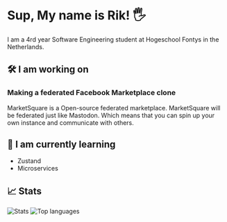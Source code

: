 # Sup, My name is Rik! 🖐

I am a 4rd year Software Engineering student at Hogeschool Fontys in the Netherlands.

## 🛠 I am working on

### Making a federated Facebook Marketplace clone

MarketSquare is a Open-source federated marketplace. MarketSquare will be federated just like Mastodon. Which means that you can spin up your own instance and communicate with others.

## 🔭 I am currently learning
- Zustand
- Microservices

## 📈 Stats
![Stats](https://github-readme-stats.vercel.app/api?username=RikThePixel&show_icons=true&theme=dark&hide_title=true&count_private=true)
![Top languages](https://github-readme-stats.vercel.app/api/top-langs/?username=RikThePixel&theme=dark&layout=compact)

